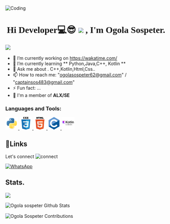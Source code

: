 <img  alt="Coding"  align="center" width="600" height="350" src="https://encrypted-tbn0.gstatic.com/images?q=tbn:ANd9GcRcdpnolUr6pB322RHqqtMEdTNGinRwVd-mx4WxHg8qO1cL-lenfYwwGSoN2vJyJ53gyoY&usqp=CAU">

<h1 style="font-family:script;" align="center"> Hi Developer💻😎 <img src="https://github.com/TheDudeThatCode/TheDudeThatCode/blob/master/Assets/Hi.gif" width="29px">
, I'm Ogola Sospeter. <CaptDevops></h1>
<img src ="https://user-images.githubusercontent.com/104766339/213709415-82bf46eb-ed9f-4ba9-a73d-bb09c4b2c6d3.png">


<!--
**OGOLA-SOSPETER/ogola-sospeter** is a ✨ _special_ ✨ repository because its `README.md` (this file) appears on your GitHub profile.
Here are some ideas to get you started:
-->



- 🔭 I’m currently working on  https://wakatime.com/
- 🌱 I’m currently learning ** Python,Java,C++, Kotlin **
- 💬 Ask me about . C++,Kotlin,Html,Css..
- 📫 How to reach me: "ogolasospeter62@gmail.com" / "captainsos483@gmail.com"
- ⚡ Fun fact: ...
- 🔭 I'm a member of **ALX/SE**

<h3 align="left">Languages and Tools:</h3>
  <p></a> <a href="https://nodejs.org" target="_blank" rel="noreferrer">   <img src="https://raw.githubusercontent.com/devicons/devicon/master/icons/python/python-original.svg" alt="python" width="40" height="40"/> </a><a href="https://www.w3schools.com/css/" target="_blank" rel="noreferrer"> <img src="https://raw.githubusercontent.com/devicons/devicon/master/icons/css3/css3-original-wordmark.svg" alt="css3" width="40" height="40"/> </a>  <a href="https://www.w3.org/html/" target="_blank" rel="noreferrer"> <img src="https://raw.githubusercontent.com/devicons/devicon/master/icons/html5/html5-original-wordmark.svg" alt="html5" width="40" height="40"/> </a><a href="https://www.cprogramming.com/" target="_blank" rel="noreferrer"> <img src="https://raw.githubusercontent.com/devicons/devicon/master/icons/c/c-original.svg" alt="c" width="40" height="40"/> </a> <a href="https://www.w3.org/html/" target="_blank" rel="noreferrer"> <img src="https://raw.githubusercontent.com/devicons/devicon/1119b9f84c0290e0f0b38982099a2bd027a48bf1/icons/kotlin/kotlin-original-wordmark.svg" alt="kotlin" width="40" height="40"/> </a> </p>
 
 ## 🔗Links
  <p>Let's connect  <img src = "https://camo.githubusercontent.com/a52e5505ed4d2188ce2e00804c5e667cd674b04a691d3d225df9e2e01e01d2b8/68747470733a2f2f6d656469612e67697068792e636f6d2f6d656469612f6a4f7a33357978627568765651444b7263652f67697068792e676966" alt = "connect" width = "30px" height = "30px"></p> 
 
 [![WhatsApp](https://img.shields.io/badge/WhatsApp-25D366?style=for-the-badge&logo=whatsapp&logoColor=white)](https://wa.me/+254795398253)

 ## Stats.
 <p><img align="center" src="https://github-readme-stats.vercel.app/api/top-langs/?username=OGOLA-SOSPETER&layout=compact&theme=dark&hide_border=false" /></p>
 <p><img align="center" src="https://github-readme-stats.vercel.app/api?username=OGOLA-SOSPETER&show_icons=true&include_all_commits=true&count_private=true&layout=compact&theme=dark&hide_border=false&border_radius=2&hide=contribs" alt="Ogola sospeter Github Stats" /></p>
 
 <p><img align="center" src="https://github-readme-streak-stats.herokuapp.com/?user=OGOLA-SOSPETER&theme=dark" alt="Ogola Sospeter Contributions" /></p>
<br/>

